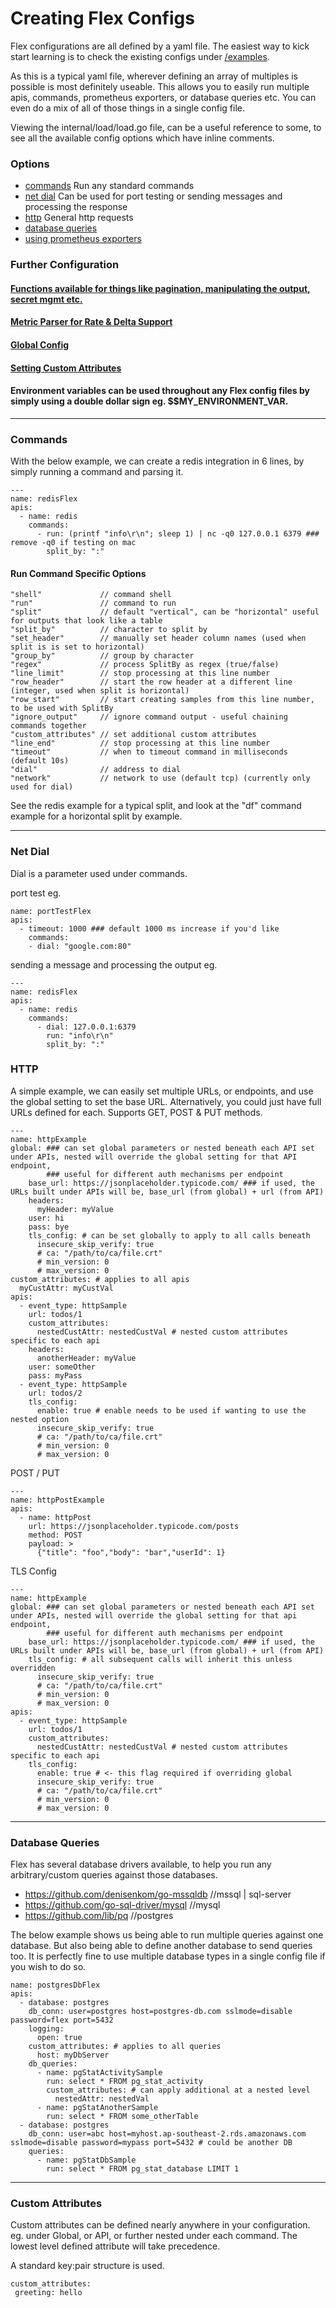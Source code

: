 # Creating Flex Configs

Flex configurations are all defined by a yaml file.
The easiest way to kick start learning is to check the existing configs under [/examples](https://github.com/newrelic/nri-flex/tree/master/examples).

As this is a typical yaml file, wherever defining an array of multiples is possible is most definitely useable. This allows you to easily run multiple apis, commands, prometheus exporters, or database queries etc. You can even do a mix of all of those things in a single config file.

Viewing the internal/load/load.go file, can be a useful reference to some, to see all the available config options which have inline comments.

### Options
- [commands](#commands) Run any standard commands
- [net dial](#net-dial) Can be used for port testing or sending messages and processing the response
- [http](#http) General http requests
- [database queries](#database-queries)
- [using prometheus exporters](https://github.com/newrelic/nri-flex/wiki/Prometheus-Integrations-(Exporters))

### Further Configuration

#### [Functions available for things like pagination, manipulating the output, secret mgmt etc.](https://github.com/newrelic/nri-flex/wiki/Functions)
#### [Metric Parser for Rate & Delta Support](https://github.com/newrelic/nri-flex/wiki/Functions#metric_parser)
#### [Global Config](#global-config-that-is-passed-down)
#### [Setting Custom Attributes](#custom-attributes)
#### Environment variables can be used throughout any Flex config files by simply using a double dollar sign eg. $$MY_ENVIRONMENT_VAR.

***


### Commands

With the below example, we can create a redis integration in 6 lines, by simply running a command and parsing it.

```
---
name: redisFlex
apis: 
  - name: redis
    commands: 
      - run: (printf "info\r\n"; sleep 1) | nc -q0 127.0.0.1 6379 ### remove -q0 if testing on mac
        split_by: ":"
```


#### Run Command Specific Options
```
"shell"             // command shell
"run"               // command to run
"split"             // default "vertical", can be "horizontal" useful for outputs that look like a table
"split_by"          // character to split by
"set_header"        // manually set header column names (used when split is is set to horizontal)
"group_by"          // group by character
"regex"             // process SplitBy as regex (true/false)
"line_limit"        // stop processing at this line number
"row_header"        // start the row header at a different line (integer, used when split is horizontal)
"row_start"         // start creating samples from this line number, to be used with SplitBy
"ignore_output"     // ignore command output - useful chaining commands together
"custom_attributes" // set additional custom attributes
"line_end"          // stop processing at this line number
"timeout"           // when to timeout command in milliseconds (default 10s)
"dial"              // address to dial
"network"           // network to use (default tcp) (currently only used for dial)

```
See the redis example for a typical split, and look at the "df" command example for a horizontal split by example.

***

### Net Dial

Dial is a parameter used under commands.

port test eg.
```
name: portTestFlex
apis: 
  - timeout: 1000 ### default 1000 ms increase if you'd like
    commands:
    - dial: "google.com:80"
```

sending a message and processing the output eg.
```
---
name: redisFlex
apis: 
  - name: redis
    commands: 
      - dial: 127.0.0.1:6379
        run: "info\r\n"
        split_by: ":"
```



### HTTP

A simple example, we can easily set multiple URLs, or endpoints, and use the global setting to set the base URL. Alternatively, you could just have full URLs defined for each.
Supports GET, POST & PUT methods.

```
---
name: httpExample
global: ### can set global parameters or nested beneath each API set under APIs, nested will override the global setting for that API endpoint, 
        ### useful for different auth mechanisms per endpoint
    base_url: https://jsonplaceholder.typicode.com/ ### if used, the URLs built under APIs will be, base_url (from global) + url (from API)
    headers:                       
      myHeader: myValue
    user: hi
    pass: bye
    tls_config: # can be set globally to apply to all calls beneath
      insecure_skip_verify: true
      # ca: "/path/to/ca/file.crt"
      # min_version: 0
      # max_version: 0
custom_attributes: # applies to all apis
  myCustAttr: myCustVal
apis: 
  - event_type: httpSample
    url: todos/1
    custom_attributes:
      nestedCustAttr: nestedCustVal # nested custom attributes specific to each api
    headers:
      anotherHeader: myValue
    user: someOther
    pass: myPass
  - event_type: httpSample
    url: todos/2
    tls_config:
      enable: true # enable needs to be used if wanting to use the nested option
      insecure_skip_verify: true
      # ca: "/path/to/ca/file.crt"
      # min_version: 0
      # max_version: 0

```

POST / PUT
```
---
name: httpPostExample 
apis: 
  - name: httpPost
    url: https://jsonplaceholder.typicode.com/posts
    method: POST
    payload: > 
      {"title": "foo","body": "bar","userId": 1}
```

TLS Config

```
---
name: httpExample
global: ### can set global parameters or nested beneath each API set under APIs, nested will override the global setting for that api endpoint, 
        ### useful for different auth mechanisms per endpoint
    base_url: https://jsonplaceholder.typicode.com/ ### if used, the URLs built under APIs will be, base_url (from global) + url (from API)
    tls_config: # all subsequent calls will inherit this unless overridden
      insecure_skip_verify: true 
      # ca: "/path/to/ca/file.crt"
      # min_version: 0
      # max_version: 0
apis: 
  - event_type: httpSample
    url: todos/1
    custom_attributes:
      nestedCustAttr: nestedCustVal # nested custom attributes specific to each api
    tls_config:
      enable: true # <- this flag required if overriding global
      insecure_skip_verify: true
      # ca: "/path/to/ca/file.crt"
      # min_version: 0
      # max_version: 0
```

***


### Database Queries

Flex has several database drivers available, to help you run any arbitrary/custom queries against those databases.

* https://github.com/denisenkom/go-mssqldb //mssql | sql-server
* https://github.com/go-sql-driver/mysql   //mysql
* https://github.com/lib/pq                //postgres

The below example shows us being able to run multiple queries against one database. 
But also being able to define another database to send queries too. 
It is perfectly fine to use multiple database types in a single config file if you wish to do so.

```
name: postgresDbFlex
apis: 
  - database: postgres
    db_conn: user=postgres host=postgres-db.com sslmode=disable password=flex port=5432
    logging:
      open: true
    custom_attributes: # applies to all queries
      host: myDbServer
    db_queries: 
      - name: pgStatActivitySample
        run: select * FROM pg_stat_activity
        custom_attributes: # can apply additional at a nested level
          nestedAttr: nestedVal
      - name: pgStatAnotherSample
        run: select * FROM some_otherTable
  - database: postgres
    db_conn: user=abc host=myhost.ap-southeast-2.rds.amazonaws.com sslmode=disable password=mypass port=5432 # could be another DB
    queries: 
      - name: pgStatDbSample
        run: select * FROM pg_stat_database LIMIT 1
```

***

### Custom Attributes
Custom attributes can be defined nearly anywhere in your configuration.
eg. under Global, or API, or further nested under each command. The lowest level defined attribute will take precedence.

A standard key:pair structure is used.
```
custom_attributes:
 greeting: hello
```
